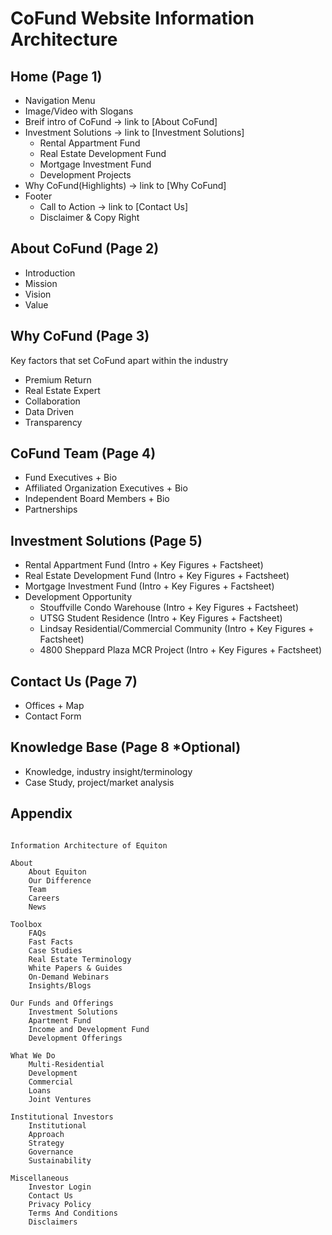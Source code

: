 # CoFund Website Information Architecture

## Home (Page 1)

- Navigation Menu
- Image/Video with Slogans
- Breif intro of CoFund -> link to [About CoFund]
- Investment Solutions -> link to [Investment Solutions]
  - Rental Appartment Fund
  - Real Estate Development Fund
  - Mortgage Investment Fund
  - Development Projects
- Why CoFund(Highlights) -> link to [Why CoFund]
- Footer
  - Call to Action -> link to [Contact Us]
  - Disclaimer & Copy Right

## About CoFund (Page 2)

- Introduction
- Mission
- Vision
- Value

## Why CoFund (Page 3)

Key factors that set CoFund apart within the industry

- Premium Return
- Real Estate Expert
- Collaboration
- Data Driven
- Transparency

## CoFund Team (Page 4)

- Fund Executives + Bio
- Affiliated Organization Executives + Bio
- Independent Board Members + Bio
- Partnerships

## Investment Solutions (Page 5)

- Rental Appartment Fund (Intro + Key Figures + Factsheet)
- Real Estate Development Fund (Intro + Key Figures + Factsheet)
- Mortgage Investment Fund (Intro + Key Figures + Factsheet)
- Development Opportunity
  - Stouffville Condo Warehouse (Intro + Key Figures + Factsheet)
  - UTSG Student Residence (Intro + Key Figures + Factsheet)
  - Lindsay Residential/Commercial Community (Intro + Key Figures + Factsheet)
  - 4800 Sheppard Plaza MCR Project (Intro + Key Figures + Factsheet)

## Contact Us (Page 7)

- Offices + Map
- Contact Form

## Knowledge Base (Page 8 *Optional)

- Knowledge, industry insight/terminology
- Case Study, project/market analysis

## Appendix

```

Information Architecture of Equiton

About
    About Equiton
    Our Difference
    Team
    Careers
    News

Toolbox
    FAQs
    Fast Facts
    Case Studies
    Real Estate Terminology
    White Papers & Guides
    On-Demand Webinars
    Insights/Blogs

Our Funds and Offerings
    Investment Solutions
    Apartment Fund
    Income and Development Fund
    Development Offerings

What We Do
    Multi-Residential
    Development
    Commercial
    Loans
    Joint Ventures

Institutional Investors
    Institutional
    Approach
    Strategy
    Governance
    Sustainability

Miscellaneous
    Investor Login
    Contact Us
    Privacy Policy
    Terms And Conditions
    Disclaimers
```
